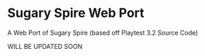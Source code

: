 # Sugary Spire Web Port
A Web Port of Sugary Spire (based off Playtest 3.2 Source Code)

WILL BE UPDATED SOON
